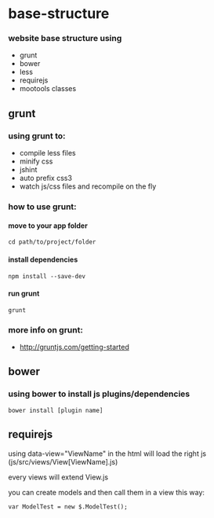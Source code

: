 base-structure
================================

### website base structure using
  - grunt
  - bower
  - less
  - requirejs
  - mootools classes


grunt
-------------------------
### using grunt to:
  - compile less files
  - minify css
  - jshint
  - auto prefix css3
  - watch js/css files and recompile on the fly


### how to use grunt:

#### move to your app folder

    cd path/to/project/folder

#### install dependencies

    npm install --save-dev

#### run grunt

    grunt


### more info on grunt:
  - http://gruntjs.com/getting-started



bower
-------------------------
### using bower to install js plugins/dependencies

    bower install [plugin name]



requirejs
-------------------------
using data-view="ViewName" in the html will load the right js (js/src/views/View[ViewName].js)

every views will extend View.js

you can create models and then call them in a view this way:

    var ModelTest = new $.ModelTest();
